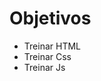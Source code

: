<h1>Objetivos</h1>
  <ul style="color:'#ff0000 ';">
    <li>Treinar HTML
    <li>Treinar Css
    <li>Treinar Js
  
  </ul>
  
  
